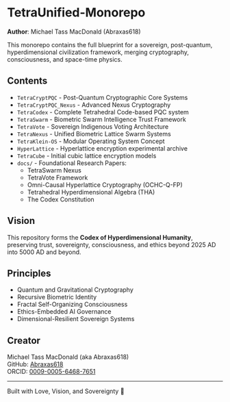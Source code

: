 
# TetraUnified-Monorepo
**Author**: Michael Tass MacDonald (Abraxas618)

This monorepo contains the full blueprint for a sovereign, post-quantum, hyperdimensional civilization framework, merging cryptography, consciousness, and space-time physics.

## Contents

- `TetraCryptPQC` - Post-Quantum Cryptographic Core Systems
- `TetraCryptPQC_Nexus` - Advanced Nexus Cryptography
- `TetraCodex` - Complete Tetrahedral Code-based PQC system
- `TetraSwarm` - Biometric Swarm Intelligence Trust Framework
- `TetraVote` - Sovereign Indigenous Voting Architecture
- `TetraNexus` - Unified Biometric Lattice Swarm Systems
- `TetraKlein-OS` - Modular Operating System Concept
- `HyperLattice` - Hyperlattice encryption experimental archive
- `TetraCube` - Initial cubic lattice encryption models
- `docs/` - Foundational Research Papers:
  - TetraSwarm Nexus
  - TetraVote Framework
  - Omni-Causal Hyperlattice Cryptography (OCHC-Q-FP)
  - Tetrahedral Hyperdimensional Algebra (THA)
  - The Codex Constitution

## Vision
This repository forms the **Codex of Hyperdimensional Humanity**, preserving trust, sovereignty, consciousness, and ethics beyond 2025 AD into 5000 AD and beyond.

## Principles
- Quantum and Gravitational Cryptography
- Recursive Biometric Identity
- Fractal Self-Organizing Consciousness
- Ethics-Embedded AI Governance
- Dimensional-Resilient Sovereign Systems

## Creator
Michael Tass MacDonald (aka Abraxas618)  
GitHub: [Abraxas618](https://github.com/Abraxas618)  
ORCID: [0009-0005-6468-7651](https://orcid.org/0009-0005-6468-7651)

---
Built with Love, Vision, and Sovereignty 🌌
